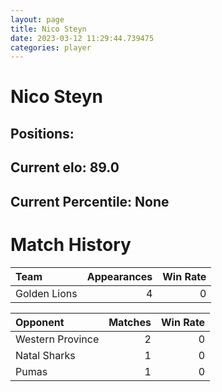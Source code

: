 ```yaml
---  
layout: page  
title: Nico Steyn  
date: 2023-03-12 11:29:44.739475  
categories: player  
---
```

# Nico Steyn

## Positions: 

## Current elo: 89.0

## Current Percentile: None

# Match History


| Team         |   Appearances |   Win Rate |
|:-------------|--------------:|-----------:|
| Golden Lions |             4 |          0 |

| Opponent         |   Matches |   Win Rate |
|:-----------------|----------:|-----------:|
| Western Province |         2 |          0 |
| Natal Sharks     |         1 |          0 |
| Pumas            |         1 |          0 |